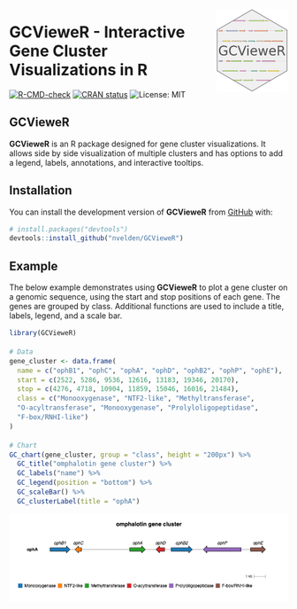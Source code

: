 <p align="center">
  <img src="man/figures/logo.png" height="150px" align="right">
  <h1><strong>GCVieweR</strong> - Interactive Gene Cluster Visualizations in R</h1>
</p>

<!-- badges: start -->
[![R-CMD-check](https://github.com/nvelden/GCVieweR/workflows/R-CMD-check/badge.svg)](https://github.com/nvelden/GCVieweR/actions)
[![CRAN status](https://www.r-pkg.org/badges/version/GCVieweR)](https://CRAN.R-project.org/package=GCVieweR)
![License: MIT](https://img.shields.io/badge/License-MIT-yellow.svg)
<!-- badges: end -->

## GCVieweR

**GCVieweR** is an R package designed for gene cluster visualizations. It allows side by side visualization of multiple clusters and has options to add a legend, labels, annotations, and interactive tooltips.

## Installation

You can install the development version of **GCVieweR** from [GitHub](https://github.com/) with:

``` r
# install.packages("devtools")
devtools::install_github("nvelden/GCVieweR")
```

## Example

The below example demonstrates using **GCVieweR** to plot a gene cluster on a genomic sequence, using the start and stop positions of each gene. The genes are grouped by class. Additional functions are used to include a title, labels, legend, and a scale bar.

``` r
library(GCVieweR)

# Data
gene_cluster <- data.frame(
  name = c("ophB1", "ophC", "ophA", "ophD", "ophB2", "ophP", "ophE"),
  start = c(2522, 5286, 9536, 12616, 13183, 19346, 20170),
  stop = c(4276, 4718, 10904, 11859, 15046, 16016, 21484),
  class = c("Monooxygenase", "NTF2-like", "Methyltransferase", 
  "O-acyltransferase", "Monooxygenase", "Prolyloligopeptidase", 
  "F-box/RNHI-like")
)

# Chart
GC_chart(gene_cluster, group = "class", height = "200px") %>%
  GC_title("omphalotin gene cluster") %>%
  GC_labels("name") %>%
  GC_legend(position = "bottom") %>%
  GC_scaleBar() %>% 
  GC_clusterLabel(title = "ophA")
```

<img src="man/figures/ophA_gene_cluster.png" class="screenshot"/>

